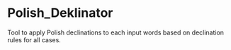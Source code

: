 # Polish_Deklinator
Tool to apply Polish declinations to each input words based on declination rules for all cases.
